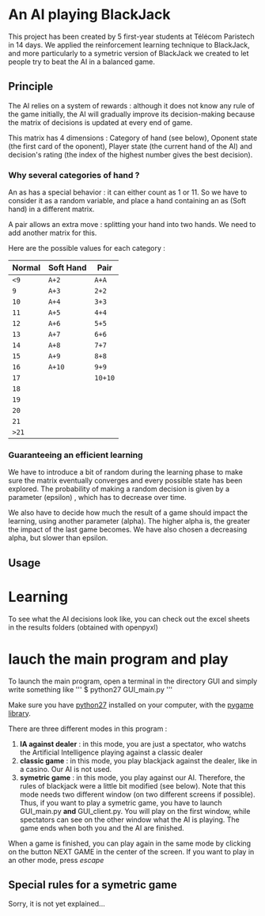﻿# An AI playing BlackJack

This project has been created by 5 first-year students at Télécom Paristech in 14 days.
We applied the reinforcement learning technique to BlackJack, and more particularly to a symetric version of BlackJack we created to let people try to beat the AI in a balanced game.


## Principle

The AI relies on a system of rewards : although it does not know any rule of the game initially, the AI will gradually improve its decision-making because the matrix of decisions is updated at every end of game.

This matrix has 4 dimensions : Category of hand (see below), Oponent state (the first card of the oponent), Player state (the current hand of the AI) and decision's rating (the index of the highest number gives the best decision).


### Why several categories of hand ?

An as has a special behavior : it can either count as 1 or 11. So we have to consider it as a random variable, and place a hand containing an as (Soft hand) in a different matrix.

A pair allows an extra move : splitting your hand into two hands. We need to add another matrix for this.

Here are the possible values for each category :

Normal | Soft Hand | Pair 
------------------ | ----------------- | --------
`<9` | `A+2` | `A+A` 
`9` | `A+3` | `2+2` 
`10` | `A+4` | `3+3` 
`11` | `A+5` | `4+4` 
`12` | `A+6` | `5+5` 
`13` | `A+7` | `6+6` 
`14` | `A+8` | `7+7` 
`15` | `A+9` | `8+8` 
`16` | `A+10` | `9+9`
`17` |  | `10+10`
`18` |  | 
`19` |  | 
`20` |  |  
`21` |  | 
`>21` |  | 



### Guaranteeing an efficient learning

We have to introduce a bit of random during the learning phase to make sure the matrix eventually converges and every possible state has been explored. The probability of making a random decision is given by a parameter (epsilon) , which has to decrease over time.

We also have to decide how much the result of a game should impact the learning, using another parameter (alpha). The higher alpha is, the greater the impact of the last game becomes. We have also chosen a decreasing alpha, but slower than epsilon.


## Usage

# Learning 

To see what the AI decisions look like, you can check out the excel sheets in the results folders (obtained with openpyxl)


# lauch the main program and play
To launch the main program, open a terminal in the directory GUI and simply write something like
'''
$ python27 GUI_main.py
'''

Make sure you have [python27](https://www.python.org/downloads/) installed on your computer, with the [pygame library](http://pygame.org/download.shtml). 


There are three different modes in this program :
1. **IA against dealer** : in this mode, you are just a spectator, who watchs the Artificial Intelligence playing against a classic dealer
2. **classic game** :  in this mode, you play blackjack against the dealer, like in a casino. Our AI is not used.
3. **symetric game** : in this mode, you play against our AI. Therefore, the rules of blackjack were a little bit modified (see below). Note that this mode needs two different window (on two different screens if possible). Thus, if you want to play a symetric game, you have to launch GUI_main.py **and** GUI_client.py. You will play on the first window, while spectators can see on the other window what the AI is playing. The game ends when both you and the AI are finished.

When a game is finished, you can play again in the same mode by clicking on the button NEXT GAME in the center of the screen. If you want to play in an other mode, press _escape_

## Special rules for a symetric game

Sorry, it is not yet explained...


